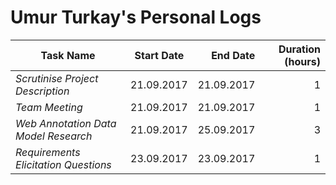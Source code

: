 # Umur Turkay's Personal Logs

 Task Name| Start Date | End Date | Duration (hours) |
| ------------- |:-------------:| -----:|-----:
| _Scrutinise Project Description_| 21.09.2017|21.09.2017|1 |
| _Team Meeting_| 21.09.2017|21.09.2017|1 |
| _Web Annotation Data Model Research_| 21.09.2017|25.09.2017|3 |
| _Requirements Elicitation Questions_| 23.09.2017|23.09.2017|1 |